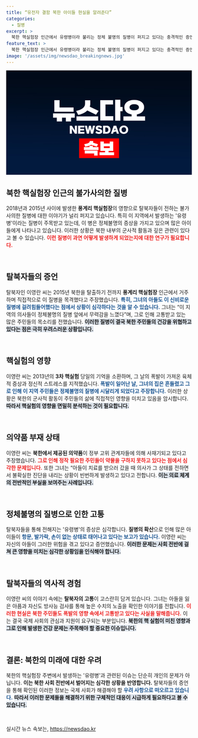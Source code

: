 ```yaml
---
title: “유전자 결함 북한 아이들 현실을 알려준다”
categories:
  - 질병
excerpt: >
  북한 핵실험장 인근에서 유령병이라 불리는 정체 불명의 질병이 퍼지고 있다는 충격적인 증언이 나왔다. 탈북자 이영란 씨는 방사능 영향으로 아이들이 기형으로 태어나고 있으며, 의료 시스템도 무너졌다고 주장했다. 북한의 핵실험이 가져온 끔찍한 후유증의 실상이 드러나고 있다.
feature_text: >
  북한 핵실험장 인근에서 유령병이라 불리는 정체 불명의 질병이 퍼지고 있다는 충격적인 증언이 나왔다. 탈북자 이영란 씨는 방사능 영향으로 아이들이 기형으로 태어나고 있으며, 의료 시스템도 무너졌다고 주장했다. 북한의 핵실험이 가져온 끔찍한 후유증의 실상이 드러나고 있다.
image: '/assets/img/newsdao_breakingnews.jpg'
---
```


<p><img src="/assets/img/newsdao_breakingnews.jpg" alt="ranknews 속보" /></p>

<h2 data-ke-size="size26">북한 핵실험장 인근의 불가사의한 질병</h2>

<p data-ke-size="size16">2018년과 2015년 사이에 발생한 <b>풍계리 핵실험장</b>의 영향으로 탈북자들이 전하는 불가사의한 질병에 대한 이야기가 널리 퍼지고 있습니다. 특히 이 지역에서 발생하는 '유령병'이라는 질병이 주목받고 있는데, 이 병은 정체불명의 증상을 가지고 있으며 많은 아이들에게 나타나고 있습니다. 이러한 상황은 북한 내부의 군사적 활동과 깊은 관련이 있다고 볼 수 있습니다. <b><span style="color: #ee2323;">이런 질병이 과연 어떻게 발생하게 되었는지에 대한 연구가 필요합니다.</span></b></p>

<p data-ke-size="size16">&nbsp;</p>

<h2 data-ke-size="size26">탈북자들의 증언</h2>

<p data-ke-size="size16">탈북자인 이영란 씨는 2015년 북한을 탈출하기 전까지 <b>풍계리 핵실험장</b> 인근에서 거주하며 직접적으로 이 질병을 목격했다고 주장했습니다. <b><span style="color: #1a5490;">특히, 그녀의 아들도 이 신비로운 질병에 걸려힘들어했다는 점에서 상황이 심각하다는 것을 알 수 있습니다.</span></b> 그녀는 “이 지역의 의사들이 정체불명의 질병 앞에서 무력감을 느꼈다”며, 그로 인해 고통받고 있는 많은 주민들의 목소리를 전했습니다. <b><span style="background-color: #21538527;">이러한 질병이 결국 북한 주민들의 건강을 위협하고 있다는 점은 극히 우려스러운 상황입니다.</span></b></p>

<p data-ke-size="size16">&nbsp;</p>

<h2 data-ke-size="size26">핵실험의 영향</h2>

<p data-ke-size="size16">이영란 씨는 2013년의 <b>3차 핵실험</b> 당일의 기억을 소환하며, 그 날의 폭발이 가져온 육체적 증상과 정신적 스트레스를 지적했습니다. <b><span style="color: #1a5490;">폭발이 일어난 날, 그녀의 집은 흔들렸고 그로 인해 이 지역 주민들은 정체불명의 질병에 시달리게 되었다고 주장합니다.</span></b> 이러한 상황은 북한의 군사적 활동이 주민들의 삶에 직접적인 영향을 미치고 있음을 암시합니다. <b><span style="background-color: #21538527;">따라서 핵실험의 영향을 면밀히 분석하는 것이 필요합니다.</span></b></p>

<p data-ke-size="size16">&nbsp;</p>

<h2 data-ke-size="size26">의약품 부재 상태</h2>

<p data-ke-size="size16">이영란 씨는 <b>북한에서 제공된 의약품</b>이 정부 고위 관계자들에 의해 사재기되고 있다고 주장했습니다. <b><span style="color: #ee2323;">그로 인해 정작 필요한 주민들이 약물을 구하지 못하고 있다는 점에서 심각한 문제입니다.</span></b> 또한 그녀는 “아들이 치료를 받으러 갔을 때 의사가 그 상태를 전하면서 불확실한 진단을 내리는 상황이 빈번하게 발생하고 있다고 전합니다. <b><span style="background-color: #21538527;">이는 의료 체계의 전반적인 부실을 보여주는 사례입니다.</span></b></p>

<p data-ke-size="size16">&nbsp;</p>

<h2 data-ke-size="size26">정체불명의 질병으로 인한 고통</h2>

<p data-ke-size="size16">탈북자들을 통해 전해지는 '유령병'의 증상은 심각합니다. <b>질병의 확산</b>으로 인해 많은 아이들이 <b><span style="color: #1a5490;">항문, 발가락, 손이 없는 상태로 태어나고 있다는 보고가 있습니다.</span></b> 이영란 씨는 자신의 아들이 그러한 위험을 겪고 있다고 증언했습니다. <b><span style="background-color: #21538527;">이러한 문제는 사회 전반에 걸쳐 큰 영향을 미치는 심각한 상황임을 인식해야 합니다.</span></b></p>

<p data-ke-size="size16">&nbsp;</p>

<h2 data-ke-size="size26">탈북자들의 역사적 경험</h2>

<p data-ke-size="size16">이영란 씨의 이야기 속에는 <b>탈북자의 고통</b>이 고스란히 담겨 있습니다. 그녀는 아들을 잃은 아픔과 자신도 방사능 검사를 통해 높은 수치의 노출을 확인한 이야기를 전합니다. <b><span style="color: #ee2323;">이러한 현실은 북한 주민들도 폭발의 영향 속에서 고통받고 있다는 사실을 말해줍니다.</span></b> 이는 결국 국제 사회의 관심과 지원이 요구되는 부분입니다. <b><span style="background-color: #21538527;">북한의 핵 실험이 미친 영향과 그로 인해 발생한 건강 문제는 주목해야 할 중요한 이슈입니다.</span></b></p>

<p data-ke-size="size16">&nbsp;</p>

<h2 data-ke-size="size26">결론: 북한의 미래에 대한 우려</h2>

<p data-ke-size="size16">북한의 핵실험장 주변에서 발생하는 '유령병'과 관련된 이슈는 단순히 개인의 문제가 아닙니다. <b>이는 북한 사회 전반에서 벌어지는 심각한 상황을 반영합니다.</b> 탈북자들의 증언을 통해 확인된 이러한 정보는 국제 사회가 해결해야 할 <b><span style="color: #1a5490;">우려 사항으로 떠오르고 있습니다.</span></b> <b><span style="background-color: #21538527;">따라서 이러한 문제들을 해결하기 위한 구체적인 대응이 시급하게 필요하다고 볼 수 있습니다.</span></b></p>

<p data-ke-size="size16">&nbsp;</p>
실시간 뉴스 속보는, <a href="https://newsdao.kr" rel="dofollow">https://newsdao.kr</a>


